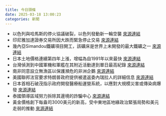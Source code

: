 ```yaml
---
title: 今日頭條
date: 2025-03-18 13:00:23
categories: 新聞            
---
```

- 以色列與哈馬斯的停火協議破裂，以色列發動新一輪空襲 [來源連結](https://asiatimes.com/2025/03/israel-hamas-ceasefire-shatters-without-resolving-anything/)
- 印尼雅加達證券交易所因大跌而緊急停止交易 [來源連結](https://asiatimes.com/2025/03/blood-on-the-trading-floor-in-indonesia/)
- 幾內亞Simandou鐵礦項目開工，該礦床是世界上未開發的最大鐵礦之一 [來源連結](https://www.theguardian.com/world/2025/mar/18/a-bridge-to-prosperity-guineas-junta-touts-opening-of-mining-megaproject)
- 日本土地價格連續第四年上漲，增幅為自1991年以來最快 [來源連結](https://www.japantimes.co.jp/business/2025/03/18/economy/japan-land-prices-surge/)
- 台灣偵測到中國軍機和軍艦在其附近活動達到單日最高紀錄 [來源連結](https://www.japantimes.co.jp/news/2025/03/18/asia-pacific/taiwan-china-military-exercises-lai-us/)
- 南非同意設立無漁區以保護瀕危的非洲企鵝 [來源連結](https://www.theguardian.com/environment/2025/mar/18/hope-for-endangered-penguins-as-no-fishing-zones-agreed-off-south-africa)
- 美國聯邦法官要求特朗普政府提供被遣返委內瑞拉人的詳細信息 [來源連結](https://www.theguardian.com/us-news/live/2025/mar/18/donald-trump-venezuela-deportations-white-house-immigration-us-politics-live)
- 日本首相石破茂指示政府開發醫療船運營系統，以應對大規模災害或傳染病爆發 [來源連結](https://www.japantimes.co.jp/news/2025/03/18/japan/politics/hospital-ship/)
- 泰國領導區域努力拆除其邊境的詐騙中心 [來源連結](https://www.japantimes.co.jp/news/2025/03/18/asia-pacific/crime-legal/scam-center-operation-thai-police/)
- 黃金價格創下每盎司3000美元的新高，受中東地區地緣政治緊張局勢和美元走弱的推動 [來源連結](https://www.theguardian.com/business/live/2025/mar/18/gold-hits-record-high-over-3000-geopolitical-tensions-weakening-us-dollar-oil-stock-markets-inflation-business-live-news)



